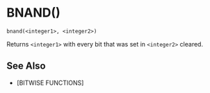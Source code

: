 # BNAND()
`bnand(<integer1>, <integer2>)`

  Returns `<integer1>` with every bit that was set in `<integer2>` cleared.


## See Also
- [BITWISE FUNCTIONS]

